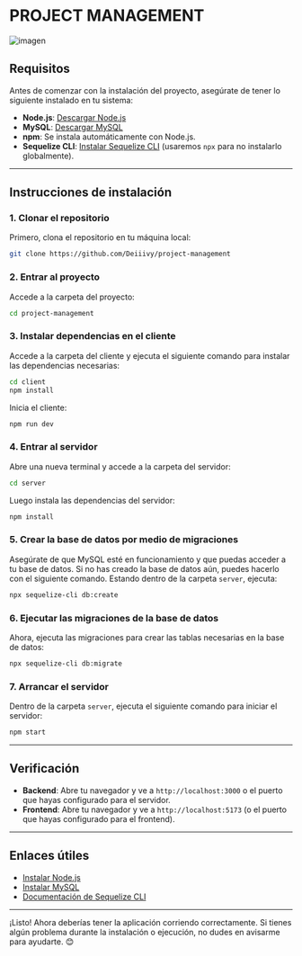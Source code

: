 
# PROJECT MANAGEMENT

![imagen](https://github.com/user-attachments/assets/603fd66a-0e9d-4e18-a006-c4b6feab7844)

## Requisitos

Antes de comenzar con la instalación del proyecto, asegúrate de tener lo siguiente instalado en tu sistema:

- **Node.js**: [Descargar Node.js](https://nodejs.org/)
- **MySQL**: [Descargar MySQL](https://dev.mysql.com/downloads/installer/)
- **npm**: Se instala automáticamente con Node.js.
- **Sequelize CLI**: [Instalar Sequelize CLI](https://www.npmjs.com/package/sequelize-cli) (usaremos `npx` para no instalarlo globalmente).

---

## Instrucciones de instalación

### 1. Clonar el repositorio

Primero, clona el repositorio en tu máquina local:

```bash
git clone https://github.com/Deiiivy/project-management
```

### 2. Entrar al proyecto

Accede a la carpeta del proyecto:

```bash
cd project-management
```

### 3. Instalar dependencias en el cliente

Accede a la carpeta del cliente y ejecuta el siguiente comando para instalar las dependencias necesarias:

```bash
cd client
npm install
```

Inicia el cliente:

```bash
npm run dev
```

### 4. Entrar al servidor

Abre una nueva terminal y accede a la carpeta del servidor:

```bash
cd server
```

Luego instala las dependencias del servidor:

```bash
npm install
```

### 5. Crear la base de datos por medio de migraciones

Asegúrate de que MySQL esté en funcionamiento y que puedas acceder a tu base de datos. Si no has creado la base de datos aún, puedes hacerlo con el siguiente comando. Estando dentro de la carpeta `server`, ejecuta:

```bash
npx sequelize-cli db:create
```

### 6. Ejecutar las migraciones de la base de datos

Ahora, ejecuta las migraciones para crear las tablas necesarias en la base de datos:

```bash
npx sequelize-cli db:migrate
```

### 7. Arrancar el servidor

Dentro de la carpeta `server`, ejecuta el siguiente comando para iniciar el servidor:

```bash
npm start
```

---

## Verificación

- **Backend**: Abre tu navegador y ve a `http://localhost:3000` o el puerto que hayas configurado para el servidor.
- **Frontend**: Abre tu navegador y ve a `http://localhost:5173` (o el puerto que hayas configurado para el frontend).

---

## Enlaces útiles

- [Instalar Node.js](https://nodejs.org/)
- [Instalar MySQL](https://dev.mysql.com/downloads/installer/)
- [Documentación de Sequelize CLI](https://www.npmjs.com/package/sequelize-cli)

---

¡Listo! Ahora deberías tener la aplicación corriendo correctamente. Si tienes algún problema durante la instalación o ejecución, no dudes en avisarme para ayudarte. 😊
